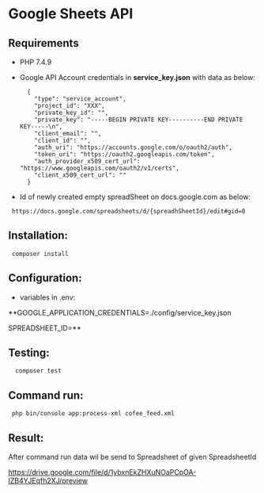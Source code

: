 # Google Sheets API

## Requirements

- PHP 7.4.9

- Google API Account credentials in  **service_key.json** with data as below:


        {
          "type": "service_account",
          "project_id": "XXX",
          "private_key_id": "",
          "private_key": "-----BEGIN PRIVATE KEY----------END PRIVATE KEY-----\n",
          "client_email": "",
          "client_id": "",
          "auth_uri": "https://accounts.google.com/o/oauth2/auth",
          "token_uri": "https://oauth2.googleapis.com/token",
          "auth_provider_x509_cert_url": "https://www.googleapis.com/oauth2/v1/certs",
          "client_x509_cert_url": ""
        }


- Id of newly created empty spreadSheet on docs.google.com as below:

`
https://docs.google.com/spreadsheets/d/{spreadhSheetId}/edit#gid=0`


## Installation:
` composer install`

## Configuration:

- variables in .env:

**GOOGLE_APPLICATION_CREDENTIALS=./config/service_key.json

SPREADSHEET_ID=**

 
## Testing:
`  composer test`
  
  
## Command run:
` php bin/console app:process-xml cofee_feed.xml`

## Result:

After command run data wil be send to Spreadsheet of given SpreadsheetId 

https://drive.google.com/file/d/1ybxnEkZHXuNOaPCpOA-IZB4YJEqfh2XJ/preview

